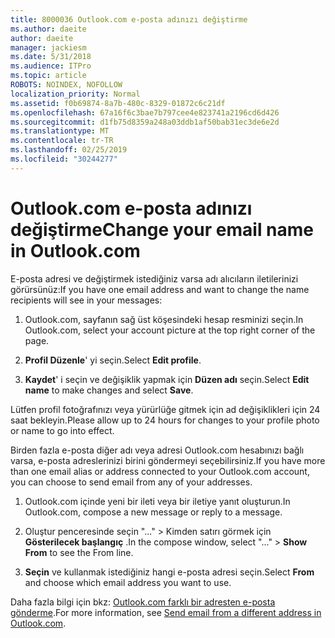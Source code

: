 ```yaml
---
title: 8000036 Outlook.com e-posta adınızı değiştirme
ms.author: daeite
author: daeite
manager: jackiesm
ms.date: 5/31/2018
ms.audience: ITPro
ms.topic: article
ROBOTS: NOINDEX, NOFOLLOW
localization_priority: Normal
ms.assetid: f0b69874-8a7b-480c-8329-01872c6c21df
ms.openlocfilehash: 67a16f6c3bae7b797cee4e823741a2196cd6d426
ms.sourcegitcommit: d1fb75d8359a248a03ddb1af50bab31ec3de6e2d
ms.translationtype: MT
ms.contentlocale: tr-TR
ms.lasthandoff: 02/25/2019
ms.locfileid: "30244277"
---
```

# <a name="change-your-email-name-in-outlookcom"></a><span data-ttu-id="f6b9e-102">Outlook.com e-posta adınızı değiştirme</span><span class="sxs-lookup"><span data-stu-id="f6b9e-102">Change your email name in Outlook.com</span></span>

<span data-ttu-id="f6b9e-103">E-posta adresi ve değiştirmek istediğiniz varsa adı alıcıların iletilerinizi görürsünüz:</span><span class="sxs-lookup"><span data-stu-id="f6b9e-103">If you have one email address and want to change the name recipients will see in your messages:</span></span>
  
1. <span data-ttu-id="f6b9e-104">Outlook.com, sayfanın sağ üst köşesindeki hesap resminizi seçin.</span><span class="sxs-lookup"><span data-stu-id="f6b9e-104">In Outlook.com, select your account picture at the top right corner of the page.</span></span>
    
2. <span data-ttu-id="f6b9e-105">**Profil Düzenle**' yi seçin.</span><span class="sxs-lookup"><span data-stu-id="f6b9e-105">Select **Edit profile**.</span></span> 
    
3. <span data-ttu-id="f6b9e-106">**Kaydet**' i seçin ve değişiklik yapmak için **Düzen adı** seçin.</span><span class="sxs-lookup"><span data-stu-id="f6b9e-106">Select **Edit name** to make changes and select **Save**.</span></span> 
    
<span data-ttu-id="f6b9e-107">Lütfen profil fotoğrafınızı veya yürürlüğe gitmek için ad değişiklikleri için 24 saat bekleyin.</span><span class="sxs-lookup"><span data-stu-id="f6b9e-107">Please allow up to 24 hours for changes to your profile photo or name to go into effect.</span></span>
  
<span data-ttu-id="f6b9e-108">Birden fazla e-posta diğer adı veya adresi Outlook.com hesabınızı bağlı varsa, e-posta adreslerinizi birini göndermeyi seçebilirsiniz.</span><span class="sxs-lookup"><span data-stu-id="f6b9e-108">If you have more than one email alias or address connected to your Outlook.com account, you can choose to send email from any of your addresses.</span></span>
  
1. <span data-ttu-id="f6b9e-109">Outlook.com içinde yeni bir ileti veya bir iletiye yanıt oluşturun.</span><span class="sxs-lookup"><span data-stu-id="f6b9e-109">In Outlook.com, compose a new message or reply to a message.</span></span>
    
2. <span data-ttu-id="f6b9e-110">Oluştur penceresinde seçin "..." \> Kimden satırı görmek için **Gösterilecek başlangıç** .</span><span class="sxs-lookup"><span data-stu-id="f6b9e-110">In the compose window, select "..." \> **Show From** to see the From line.</span></span> 
    
3. <span data-ttu-id="f6b9e-111">**Seçin** ve kullanmak istediğiniz hangi e-posta adresi seçin.</span><span class="sxs-lookup"><span data-stu-id="f6b9e-111">Select **From** and choose which email address you want to use.</span></span> 
    
<span data-ttu-id="f6b9e-112">Daha fazla bilgi için bkz: [Outlook.com farklı bir adresten e-posta gönderme](https://go.microsoft.com/fwlink/p/?linkid=2001701&amp;clcid=0x409).</span><span class="sxs-lookup"><span data-stu-id="f6b9e-112">For more information, see [Send email from a different address in Outlook.com](https://go.microsoft.com/fwlink/p/?linkid=2001701&amp;clcid=0x409).</span></span>
  

